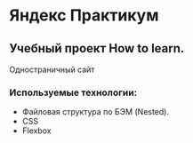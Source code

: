 # Яндекс Практикум
## Учебный проект How to learn. 
Одностраничный сайт
### Используемые технологии:
- Файловая структура по БЭМ (Nested).
- CSS
- Flexbox
